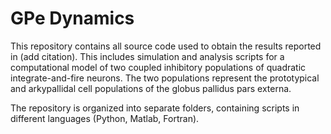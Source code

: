 # GPe Dynamics
This repository contains all source code used to obtain the results reported in (add citation). This includes simulation and analysis scripts for a computational model of two coupled inhibitory populations of quadratic integrate-and-fire neurons. The two populations represent the prototypical and arkypallidal cell populations of the globus pallidus pars externa. 

The repository is organized into separate folders, containing scripts in different languages (Python, Matlab, Fortran). 
